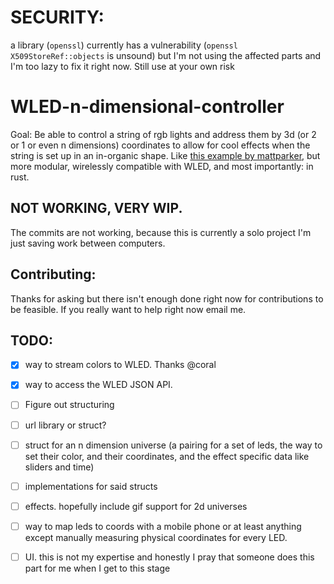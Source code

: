 # SECURITY:
a library (`openssl`) currently has a vulnerability (`openssl` `X509StoreRef::objects` is unsound) but I'm not using the affected parts and I'm too lazy to fix it right now. Still use at your own risk

# WLED-n-dimensional-controller


Goal:
  Be able to control a string of rgb lights and address them by 3d (or 2 or 1 or even n dimensions) coordinates to allow for cool effects when the string is set up in an in-organic shape.
  Like [this example by mattparker](https://www.youtube.com/watch?v=TvlpIojusBE), but more modular, wirelessly compatible with WLED, and most importantly: in rust. 

## NOT WORKING, VERY WIP.
The commits are not working, because this is currently a solo project I'm just saving work between computers.

## Contributing: 
Thanks for asking but there isn't enough done right now for contributions to be feasible. If you really want to help right now email me.

## TODO:
- [x] way to stream colors to WLED. Thanks @coral
- [x] way to access the WLED JSON API.
- [ ] Figure out structuring
- [ ] url library or struct?
- [ ] struct for an n dimension universe (a pairing for a set of leds, the way to set their color, and their coordinates, and the effect specific data like sliders and time)
- [ ] implementations for said structs
- [ ] effects. hopefully include gif support for 2d universes
- [ ] way to map leds to coords with a mobile phone or at least anything except manually measuring physical coordinates for every LED.
- [ ] UI. this is not my expertise and honestly I pray that someone does this part for me when I get to this stage
      
